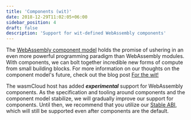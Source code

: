 ```yaml
---
title: 'Components (wit)'
date: 2018-12-29T11:02:05+06:00
sidebar_position: 4
draft: false
description: 'Support for wit-defined WebAssembly components'
---
```


<head>
  <meta name="robots" content="noindex">
</head>

The [WebAssembly component model](https://github.com/WebAssembly/component-model) holds the promise of ushering in an even more powerful programming paradigm than WebAssembly modules. With components, we can bolt together incredible new forms of compute from small building blocks. For more information on our thoughts on the component model's future, check out the blog post [For the wit!](https://cosmonic.com/blog/engineering/for-the-wit-my-first-day-with-components)

The wasmCloud host has added **_experimental_** support for WebAssembly components. As the specification and tooling around components and the component model stabilize, we will gradually improve our support for components. Until then, we recommend that you utilize our [Stable ABI](/docs/0.82/hosts/abis/wasmbus), which will still be supported even after components are the default.
